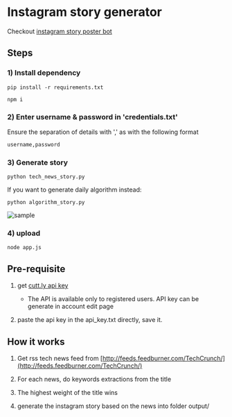 # Instagram story generator

Checkout [instagram story poster bot](https://github.com/mrbeels/instagram-story-poster-bot)

## Steps

### 1) Install dependency

`pip install -r requirements.txt`

`npm i`

### 2) Enter username & password in 'credentials.txt'

Ensure the separation of details with ',' as with the following format

```txt
username,password
```

### 3) Generate story

`python tech_news_story.py`

If you want to generate daily algorithm instead:

`python algorithm_story.py`

![sample](sample/sample.png)

### 4) upload

`node app.js`

## Pre-requisite

1. get [cutt.ly api key](https://cutt.ly/cuttly-api)

    - The API is available only to registered users. API key can be generate in account edit page

2. paste the api key in the api_key.txt directly, save it.

## How it works

1. Get rss tech news feed from [http://feeds.feedburner.com/TechCrunch/](http://feeds.feedburner.com/TechCrunch/)

2. For each news, do keywords extractions from the title

3. The highest weight of the title wins

4. generate the instagram story based on the news into folder output/
